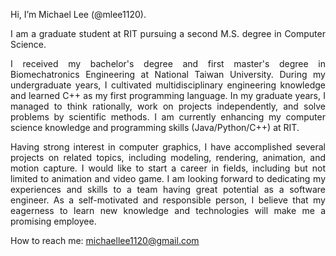 <p align="justify">Hi, I’m Michael Lee (@mlee1120).</p>
<p align="justify">I am a graduate student at RIT pursuing a second M.S. degree in Computer Science.</p>

<p align="justify">I received my bachelor's degree and first master's degree in Biomechatronics Engineering at National Taiwan University. During my undergraduate years, I cultivated multidisciplinary engineering knowledge and learned C++ as my first programming language. In my graduate years, I managed to think rationally, work on projects independently, and solve problems by scientific methods. I am currently enhancing my computer science knowledge and programming skills (Java/Python/C++) at RIT.</p>

<p align="justify">Having strong interest in computer graphics, I have accomplished several projects on related topics, including modeling, rendering, animation, and motion capture. I would like to start a career in fields, including but not limited to animation and video game. I am looking forward to dedicating my experiences and skills to a team having great potential as a software engineer. As a self-motivated and responsible person, I believe that my eagerness to learn new knowledge and technologies will make me a promising employee.</p>

How to reach me: <a href="mailto: michaellee1120@gmail.com">michaellee1120@gmail.com</a>

<!---
mlee1120/mlee1120 is a ✨ special ✨ repository because its `README.md` (this file) appears on your GitHub profile.
You can click the Preview link to take a look at your changes.
--->
